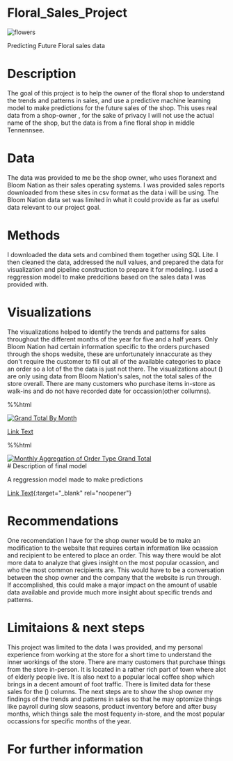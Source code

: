 # Floral_Sales_Project

![flowers](https://github.com/JoeBwonKenobi/Floral_Sales_Project/assets/117705408/21abb11b-0243-48ce-8ca3-7b09ff3a1261)

Predicting Future Floral sales data
# Description

The goal of this project is to help the owner of the floral shop to understand the trends and patterns in sales, and use a predictive machine learning model to make predictions for the future sales of the shop. This uses real data from a shop-owner , for the sake of privacy I will not use the actual name of the shop, but the data is from a fine floral shop in middle Tennennsee. 

# Data 

The data was provided to me be the shop owner, who uses floranext and Bloom Nation as their sales operating systems. I was provided sales reports downloaded from these sites in csv format as the data i will be using. The Bloom Nation data set was limited in what it could provide as far as useful data relevant to our project goal.

# Methods
I downloaded the data sets and combined them together using SQL Lite. I then cleaned the data, addressed the null values, and prepared the data for visualization and pipeline construction to prepare it for modeling. I used a reggression model to make predcitions based on the sales data I was provided with.

# Visualizations
The visualizations helped to identify the trends and patterns for sales throughout the different months of the year for five and a half years. Only Bloom Nation had certain information specific to the orders purchased through the shops wedsite, these are unfortunately innaccurate as they don't require the customer to fill out all of the available categories to place an order so a lot of the the data is just not there. The visualizations about () are only using data from Bloom Nation's sales, not the total sales of the store overall. There are many customers who purchase items in-store as walk-ins and do not have recorded date for occassion(other collumns).

%%html
<div class='tableauPlaceholder' id='viz1692320040992' style='position: relative'><noscript><a href='#'><img alt='Grand Total By Month ' src='https:&#47;&#47;public.tableau.com&#47;static&#47;images&#47;Fl&#47;Floral_Data_Visualizations-paymentmethodbyyear&#47;Sheet1&#47;1_rss.png' style='border: none' /></a></noscript><object class='tableauViz'  style='display:none;'><param name='host_url' value='https%3A%2F%2Fpublic.tableau.com%2F' /> <param name='embed_code_version' value='3' /> <param name='site_root' value='' /><param name='name' value='Floral_Data_Visualizations-paymentmethodbyyear&#47;Sheet1' /><param name='tabs' value='no' /><param name='toolbar' value='yes' /><param name='static_image' value='https:&#47;&#47;public.tableau.com&#47;static&#47;images&#47;Fl&#47;Floral_Data_Visualizations-paymentmethodbyyear&#47;Sheet1&#47;1.png' /> <param name='animate_transition' value='yes' /><param name='display_static_image' value='yes' /><param name='display_spinner' value='yes' /><param name='display_overlay' value='yes' /><param name='display_count' value='yes' /><param name='language' value='en-US' /><param name='filter' value='publish=yes' /></object></div>                <script type='text/javascript'>                    var divElement = document.getElementById('viz1692320040992');                    var vizElement = divElement.getElementsByTagName('object')[0];                    vizElement.style.width='100%';vizElement.style.height=(divElement.offsetWidth*0.75)+'px';                    var scriptElement = document.createElement('script');                    scriptElement.src = 'https://public.tableau.com/javascripts/api/viz_v1.js';                    vizElement.parentNode.insertBefore(scriptElement, vizElement);                </script>


[Link Text]([URL](https://public.tableau.com/app/profile/joseph.lardie/viz/Floral_Data_Visualizations-paymentmethodbyyear/Sheet42))



%%html
<div class='tableauPlaceholder' id='viz1692327975842' style='position: relative'><noscript><a href='#'><img alt='Monthly Aggregation of Order Type Grand Total ' src='https:&#47;&#47;public.tableau.com&#47;static&#47;images&#47;Fl&#47;Floral_Data_Visualizations-paymentmethodbyyear&#47;Sheet13&#47;1_rss.png' style='border: none' /></a></noscript><object class='tableauViz'  style='display:none;'><param name='host_url' value='https%3A%2F%2Fpublic.tableau.com%2F' /> <param name='embed_code_version' value='3' /> <param name='site_root' value='' /><param name='name' value='Floral_Data_Visualizations-paymentmethodbyyear&#47;Sheet13' /><param name='tabs' value='no' /><param name='toolbar' value='yes' /><param name='static_image' value='https:&#47;&#47;public.tableau.com&#47;static&#47;images&#47;Fl&#47;Floral_Data_Visualizations-paymentmethodbyyear&#47;Sheet13&#47;1.png' /> <param name='animate_transition' value='yes' /><param name='display_static_image' value='yes' /><param name='display_spinner' value='yes' /><param name='display_overlay' value='yes' /><param name='display_count' value='yes' /><param name='language' value='en-US' /><param name='filter' value='publish=yes' /></object></div>                <script type='text/javascript'>                    var divElement = document.getElementById('viz1692327975842');                    var vizElement = divElement.getElementsByTagName('object')[0];                    vizElement.style.width='100%';vizElement.style.height=(divElement.offsetWidth*0.75)+'px';                    var scriptElement = document.createElement('script');                    scriptElement.src = 'https://public.tableau.com/javascripts/api/viz_v1.js';                    vizElement.parentNode.insertBefore(scriptElement, vizElement);                </script>
# Description of final model

A reggression model made to make predictions

[Link Text](https://public.tableau.com/app/profile/joseph.lardie/viz/Floral_Data_Visualizations-paymentmethodbyyear/Sheet42){:target="_blank" rel="noopener"}

# Recommendations
One recomendation I have for the shop owner would be to make an modification to the website that requires certain information like ocassion and recipient to be entered to place an order. This way there would be alot more data to analyze that gives insight on the most popular ocassion, and who the most common recipients are. This would have to be a conversation between the shop owner and the company that the website is run through. If accomplished, this could make a major impact on the amount of usable data available and provide much more insight about specific trends and patterns.

# Limitaions & next steps
This project was limited to the data I was provided, and my personal experience from working at the store for a short time to understand the inner workings of the store. There are many customers that purchase things from the store in-person. It is located in a rather rich part of town where alot of elderly people live. It is also next to a popular local coffee shop which brings in a decent amount of foot traffic. There is limited data for these sales for the () columns. The next steps are to show the shop owner my findings of the trends and patterns in sales so that he may optomize things like payroll during slow seasons, product inventory before and after busy months, which things sale the most fequenty in-store, and the most popular occassions for specific months of the year.

# For further information

